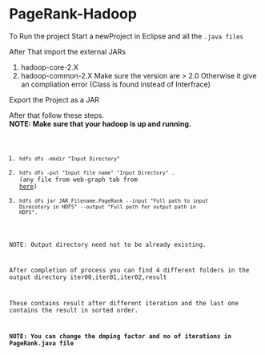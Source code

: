 # PageRank-Hadoop
To Run the project  Start a newProject in Eclipse and all the <code>.java files</code>

After That import the external JARs
  1. hadoop-core-2.X  
  2. hadoop-common-2.X
Make sure the version are > 2.0  Otherwise it give an compliation error (Class is found instead of Interfrace)

Export the Project as a JAR 

After that follow these steps.<br>
<b>NOTE: Make sure that your hadoop is up and running.</b>
<code>
1. <code>hdfs dfs -mkdir "Input Directory"</code>
2. <code>hdfs dfs -put "Input file name"  "Input Directory" .</code>  (any file from web-graph tab from <a href="https://snap.stanford.edu/data/">here</a>)
3. <code>hdfs dfs jar JAR_Filename.PageRank --input "Full path to input Direcotory in HDFS" --output "Full path for output path in HDFS".</code>

NOTE: Output directory need not to be already existing.

After completion of process you can find 4 different folders in the output directory 
  iter00,iter01,iter02,result
  
 These contains result after different iteration and the last one contains the result in sorted order.

<b>NOTE: You can change the dmping factor and no of iterations in PageRank.java file</b>
